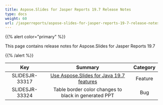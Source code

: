 ```yaml
---
title: Aspose.Slides for Jasper Reports 19.7 Release Notes
type: docs
weight: 60
url: /jasperreports/aspose-slides-for-jasper-reports-19-7-release-notes/
---
```


{{% alert color="primary" %}} 

This page contains release notes for Aspose.Slides for Jasper Reports 19.7

{{% /alert %}} 

|**Key** |**Summary** |**Category** |
| :-: | :-: | :-: |
|SLIDESJR-33317|[Use Aspose.Slides for Java 19.7 features](https://docs.aspose.com/display/slidesjava/Aspose.Slides+for+Java+19.7+Release+Notes)|Feature|
|SLIDESJR-33324|Table border color changes to black in generated PPT|Bug|

